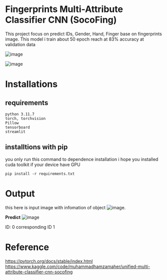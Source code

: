 # Fingerprints Multi-Attribute Classifier CNN (SocoFing)

This project focus on predict IDs, Gender, Hand, Finger base on fingerprints image. This model i train about 50 epoch reach at 
83% accuracy at validation data

![image](https://github.com/lucigel/Fingerprint/assets/110618653/a4d71305-180a-47dc-8291-08fead36a0a6)

![image](https://github.com/lucigel/Fingerprint/assets/110618653/6f851981-fa3e-40fe-bebd-7071eb0b5d6b)

# Installations

## requirements
```python3
python 3.11.7
torch, torchvision
Pillow
tensorboard
streamlit
```
## installtions with pip
you only run this command to dependence installation 
i hope you installed cuda toolkit if your device have GPU 

```python3
pip install -r requirements.txt
```
# Output 
this here is input image with infomation of object 
![image](https://github.com/lucigel/Fingerprint/assets/110618653/0e97fbfc-bd5f-4a18-ab9c-c9d517827ae9).


**Predict**
![image](https://github.com/lucigel/Fingerprint/assets/110618653/be42b273-3df4-4cc5-acf4-3bde14faa29c)

ID: 0 corresponding ID 1

# Reference 
https://pytorch.org/docs/stable/index.html
https://www.kaggle.com/code/muhammadhamzamaher/unified-multi-attribute-classifier-cnn-socofing
